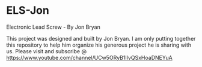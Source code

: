 # ELS-Jon
Electronic Lead Screw - By  Jon Bryan

This project was designed and built by Jon Bryan. I am only putting together this repository to help him organize his generous project he is sharing with us. Please visit and subscribe @ https://www.youtube.com/channel/UCw5ORyB1lIvQSxHoaDNEYuA
